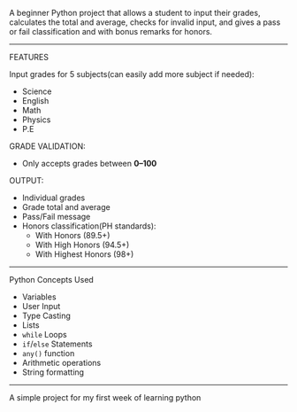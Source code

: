 A beginner Python project that allows a student to input their grades, calculates the total and average, checks for invalid input, and gives a pass or fail classification and with bonus remarks for honors.

---------------------------------------------------------------------------------------------------------------------------------------------------------------------

FEATURES

Input grades for 5 subjects(can easily add more subject if needed):
- Science
- English
- Math
- Physics
- P.E

GRADE VALIDATION:
- Only accepts grades between **0–100**

OUTPUT:
- Individual grades
- Grade total and average
- Pass/Fail message
- Honors classification(PH standards):
  - With Honors (89.5+)
  - With High Honors (94.5+)
  - With Highest Honors (98+)

------------------------------------------------------------------------------------------------------------------------------------------------------------------------------------------------

Python Concepts Used

- Variables
- User Input
- Type Casting
- Lists
- `while` Loops
- `if`/`else` Statements
- `any()` function
- Arithmetic operations
- String formatting

---------------------------------------------------------------------------------------------------------------------------------------------------------------------------------------------

A simple project for my first week of learning python

